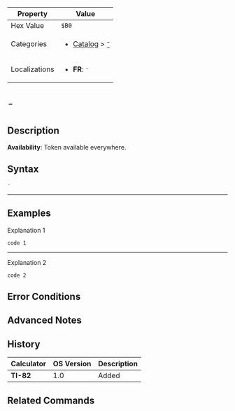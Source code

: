 | Property      | Value |
|---------------|-------|
| Hex Value     | `$B0`|
| Categories    | <ul><li>[Catalog](../categories/Catalog.md) > [⁻](../categories/Catalog.md#⁻)</li></ul> |
| Localizations | <ul><li><b>FR</b>: `⁻`</li></ul> |

# `⁻`

## Description



<b>Availability</b>: Token available everywhere.

## Syntax
`⁻`

<hr>

## Examples

Explanation 1
```ti-basic
code 1
```
---
Explanation 2
```ti-basic
code 2
```

## Error Conditions


## Advanced Notes


## History
| Calculator | OS Version | Description |
|------------|------------|-------------|
| <b>TI-82</b> | 1.0 | Added

## Related Commands

    